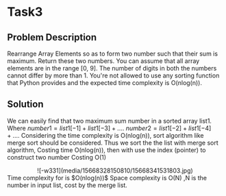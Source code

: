 # Task3
## Problem Description 
Rearrange Array Elements so as to form two number such that their sum is maximum. Return these two numbers.
You can assume that all array elements are in the range [0, 9].
The number of digits in both the numbers cannot differ by more than 1.
You're not allowed to use any sorting function that Python provides and the expected time complexity is O(nlog(n)).

## Solution
We can easily find that two maximum sum number in a sorted array list1. Where $number1 = list1[-1]+list1[-3]+....$
$number2 = list1[-2]+list1[-4]+....$
Considering the time complexity is O(nlog(n)), sort algorithm like merge sort should be considered. 
Thus we sort the the list with merge sort algorithm, Costing time  O(nlog(n)), then with use the index (pointer) to construct two number Costing O(1)
<center>
![-w331](media/15668328150810/15668341531803.jpg)
</center>
Time complexity for is $O(nlog(n))$ 
Space complexity is O(N) ,N is the number in input list, cost by the merge list.